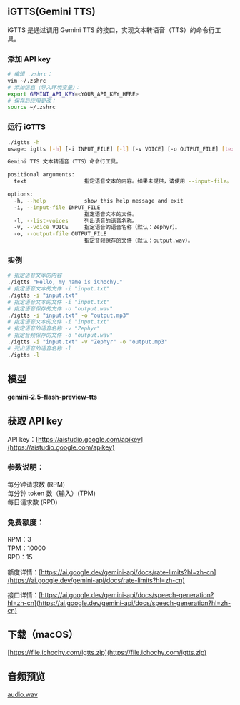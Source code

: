 ## iGTTS(Gemini TTS)
iGTTS 是通过调用 Gemini TTS 的接口，实现文本转语音（TTS）的命令行工具。

### 添加 API key
```bash
# 编辑 .zshrc：
vim ~/.zshrc
# 添加信息（导入环境变量）：
export GEMINI_API_KEY=<YOUR_API_KEY_HERE>
# 保存后应用更改：
source ~/.zshrc
```

### 运行 iGTTS
```bash
./igtts -h
usage: igtts [-h] [-i INPUT_FILE] [-l] [-v VOICE] [-o OUTPUT_FILE] [text]

Gemini TTS 文本转语音（TTS）命令行工具。

positional arguments:
  text                  指定语音文本的内容。如果未提供，请使用 --input-file。

options:
  -h, --help            show this help message and exit
  -i, --input-file INPUT_FILE
                        指定语音文本的文件。
  -l, --list-voices     列出语音的语音名称。
  -v, --voice VOICE     指定语音的语音名称（默认：Zephyr）。
  -o, --output-file OUTPUT_FILE
                        指定音频保存的文件（默认：output.wav）。
```

### 实例
```bash
# 指定语音文本的内容
./igtts "Hello, my name is iChochy."
# 指定语音文本的文件 -i "input.txt"
./igtts -i "input.txt"
# 指定语音文本的文件 -i "input.txt"
# 指定语音保存的文件 -o "output.wav"
./igtts -i "input.txt" -o "output.mp3"
# 指定语音文本的文件 -i "input.txt"
# 指定语音的语音名称 -v "Zephyr"
# 指定音频保存的文件 -o "output.wav"
./igtts -i "input.txt" -v "Zephyr" -o "output.mp3"
# 列出语音的语音名称 -l
./igtts -l
```

## 模型
**gemini-2.5-flash-preview-tts**  

## 获取 API key
API key：[https://aistudio.google.com/apikey](https://aistudio.google.com/apikey)

### 参数说明：
每分钟请求数 (RPM)  
每分钟 token 数（输入）(TPM)  
每日请求数 (RPD)  

### 免费额度：
RPM：3	  
TPM：10000	  
RPD：15  

额度详情：[https://ai.google.dev/gemini-api/docs/rate-limits?hl=zh-cn](https://ai.google.dev/gemini-api/docs/rate-limits?hl=zh-cn)

接口详情：[https://ai.google.dev/gemini-api/docs/speech-generation?hl=zh-cn](https://ai.google.dev/gemini-api/docs/speech-generation?hl=zh-cn)

## 下载（macOS）
[https://file.ichochy.com/igtts.zip](https://file.ichochy.com/igtts.zip)

## 音频预览
[audio.wav](https://file.ichochy.com/audio.wav)